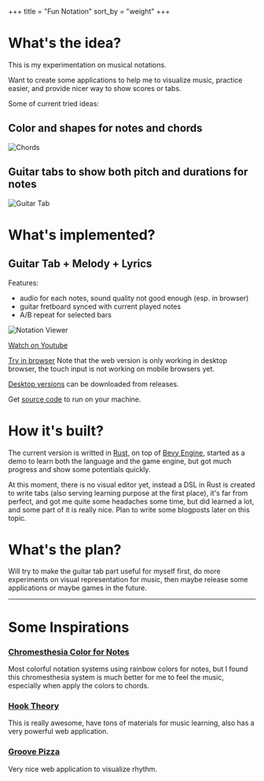 +++
title = "Fun Notation"
sort_by = "weight"
+++

# What's the idea?

This is my experimentation on musical notations.

Want to create some applications to help me to visualize music, practice easier, and provide nicer way to show scores or tabs.

Some of current tried ideas:

## Color and shapes for notes and chords

![Chords](/images/chords.png?raw=true)

## Guitar tabs to show both pitch and durations for notes

![Guitar Tab](/images/guitar_tab.png?raw=true)

# What's implemented?

## Guitar Tab + Melody + Lyrics

Features:

- audio for each notes, sound quality not good enough (esp. in browser)
- guitar fretboard synced with current played notes
- A/B repeat for selected bars


![Notation Viewer](/images/notation_viewer.gif?raw=true)

[Watch on Youtube](https://youtu.be/vxXcNSpCZ5Y)

[Try in browser](https://www.amateurguitar.com/songs/scarborough-fair/)
Note that the web version is only working in desktop browser, the touch input is not working on mobile browsers yet.

[Desktop versions](https://github.com/notation-fun/notation/releases) can be downloaded from releases.

Get [source code](https://github.com/notation-fun/notation) to run on your machine.

# How it's built?

The current version is writted in [Rust](https://www.rust-lang.org), on top of [Bevy Engine](https://bevyengine.org), started as a demo to learn both the language and the game engine, but got much progress and show some potentials quickly.

At this moment, there is no visual editor yet, instead a DSL in Rust is created to write tabs (also serving learning purpose at the first place), it's far from perfect, and got me quite some headaches some time, but did learned a lot, and some part of it is really nice. Plan to write some blogposts later on this topic.

# What's the plan?

Will try to make the guitar tab part useful for myself first, do more experiments on visual representation for music, then maybe release some applications or maybe games in the future.

----

# Some Inspirations

### [Chromesthesia Color for Notes](https://en.wikipedia.org/wiki/Chromesthesia)

Most colorful notation systems using rainbow colors for notes, but I found this chromesthesia system is much better for me to feel the music, especially when apply the colors to chords.


### [Hook Theory](https://www.hooktheory.com/)

This is really awesome, have tons of materials for music learning, also has a very powerful web application.

### [Groove Pizza](https://apps.musedlab.org/groovepizza/?museid=qD-Y91QD3&)

Very nice web application to visualize rhythm.




